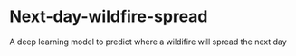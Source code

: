# Next-day-wildfire-spread
A deep learning model to predict where a wildifire will spread the next day 
